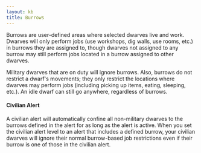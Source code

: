 ```yaml
---
layout: kb
title: Burrows
---
```


Burrows are user-defined areas where selected dwarves live and work. Dwarves will only perform jobs (use workshops, dig walls, use rooms, etc.) in burrows they are assigned to, though dwarves not assigned to any burrow may still perform jobs located in a burrow assigned to other dwarves.

Military dwarves that are on duty will ignore burrows. Also, burrows do not restrict a dwarf's movements; they only restrict the locations where dwarves may perform jobs (including picking up items, eating, sleeping, etc.). An idle dwarf can still go anywhere, regardless of burrows.

#### Civilian Alert

A civilian alert will automatically confine all non-military dwarves to the burrows defined in the alert for as long as the alert is active. When you set the civilian alert level to an alert that includes a defined burrow, your civilian dwarves will ignore their normal burrow-based job restrictions even if their burrow is one of those in the civilian alert.